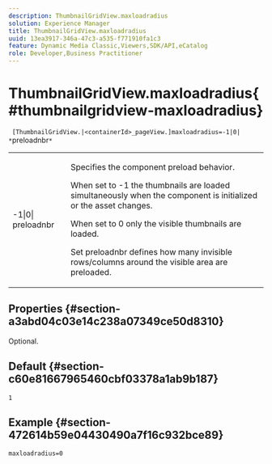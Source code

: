```yaml
---
description: ThumbnailGridView.maxloadradius
solution: Experience Manager
title: ThumbnailGridView.maxloadradius
uuid: 13ea3917-346a-47c3-a535-f771910fa1c3
feature: Dynamic Media Classic,Viewers,SDK/API,eCatalog
role: Developer,Business Practitioner
---
```


# ThumbnailGridView.maxloadradius{#thumbnailgridview-maxloadradius}

` [ThumbnailGridView.|<containerId>_pageView.]maxloadradius=-1|0| *`preloadnbr`*`

<table id="table_D29F1F6A8EC74F42A254C823435F9493"> 
 <tbody> 
  <tr> 
   <td colname="col1"> <p><span class="codeph">-1|0|<span class="varname"> preloadnbr</span></span> </p> </td> 
   <td colname="col2"> <p>Specifies the component preload behavior. </p> <p>When set to <span class="codeph"> -1</span> the thumbnails are loaded simultaneously when the component is initialized or the asset changes. </p> <p>When set to <span class="codeph"> 0</span> only the visible thumbnails are loaded. </p> <p>Set <span class="codeph"><span class="varname"> preloadnbr</span></span> defines how many invisible rows/columns around the visible area are preloaded. </p> </td> 
  </tr> 
 </tbody> 
</table>

## Properties {#section-a3abd04c03e14c238a07349ce50d8310}

Optional.

## Default {#section-c60e81667965460cbf03378a1ab9b187}

`1`

## Example {#section-472614b59e04430490a7f16c932bce89}

`maxloadradius=0` 
